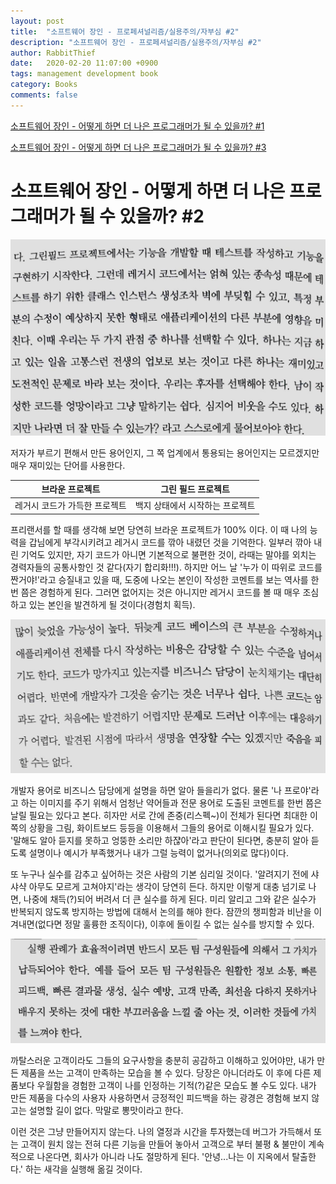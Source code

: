 ```yaml
---
layout: post
title:  "소프트웨어 장인 - 프로페셔널리즘/실용주의/자부심 #2"
description: "소프트웨어 장인 - 프로페셔널리즘/실용주의/자부심 #2"
author: RabbitThief
date:   2020-02-20 11:07:00 +0900
tags: management development book 
category: Books
comments: false
---
```



[소프트웨어 장인 - 어떻게 하면 더 나은 프로그래머가 될 수 있을까? #1](https://rabbitthief37.github.io/2020/02/17/br-software-craftsman-01.html)

[소프트웨어 장인 - 어떻게 하면 더 나은 프로그래머가 될 수 있을까? #3](https://rabbitthief37.github.io/2020/02/21/br-software-craftsman-03.html)



# 소프트웨어 장인 - 어떻게 하면 더 나은 프로그래머가 될 수 있을까? #2



<img src="/assets/article_images/2020-02-20/1.jpg" alt="1" style="zoom:50%;" />

저자가 부르기 편해서 만든 용어인지, 그 쪽 업계에서 통용되는 용어인지는 모르겠지만 매우 재미있는 단어를 사용한다.

| 브라운 프로젝트               | 그린 필드 프로젝트              |
| ----------------------------- | ------------------------------- |
| 레거시 코드가 가득한 프로젝트 | 백지 상태에서 시작하는 프로젝트 |

프리랜서를 할 때를 생각해 보면 당연히 브라운 프로젝트가 100% 이다.  이 때 나의 능력을 갑님에게 부각시키려고 레거시 코드를 깎아 내렸던 것을 기억한다.  일부러 깎아 내린 기억도 있지만, 자기 코드가 아니면 기본적으로 불편한 것이, 라때는 말야를 외치는 경력자들의 공통사항인 것 같다(자기 합리화!!!).  하지만 어느 날 '누가 이 따위로 코드를 짠거야!'라고 승질내고 있을 때, 도중에 나오는 본인이 작성한 코멘트를 보는 역사를 한번 쯤은 경험하게 된다.  그러면 없어지는 것은 아니지만 레거시 코드를 볼 때 매우 조심하고 있는 본인을 발견하게 될 것이다(경험치 획득).

<img src="/assets/article_images/2020-02-20/2.jpg" alt="2" style="zoom:50%;" />

개발자 용어로 비즈니스 담당에게 설명을 하면 알아 들을리가 없다.  물론 '나 프로야'라고 하는 이미지를 주기 위해서 엄청난 약어들과 전문 용어로 도출된 코멘트를 한번 쯤은 날릴 필요는 있다고 본다.  히자만 서로 간에 존중(리스펙~)이 전체가 된다면 최대한 이 쪽의 상황을 그림, 화이트보드 등등을 이용해서 그들의 용어로 이해시킬 필요가 있다.  '말해도 알아 듣지를 못하고 엉뚱한 소리만 하쟎아'라고 판단이 된다면, 충분히 알아 듣도록 설명이나 예시가 부족했거나 내가 그럴 능력이 없거나(의외로 많다)이다.  

또 누구나 실수를 감추고 싶어하는 것은 사람의 기본 심리일 것이다.  '알려지기 전에 샤샤샥 아무도 모르게 고쳐야지'라는 생각이 당연히 든다.  하지만 이렇게 대충 넘기로 나면, 나중에 채득(?)되어 버려서 더 큰 실수를 하게 된다.  미리 알리고 그와 같은 실수가 반복되지 않도록 방지하는 방법에 대해서 논의를 해야 한다.  잠깐의 챙피함과 비난을 이겨내면(없다면 정말 훌륭한 조직이다), 이후에 돌이킬 수 없는 실수를 방지할 수 있다.

<img src="/assets/article_images/2020-02-20/3.jpg" alt="3" style="zoom:50%;" />

까탈스러운 고객이라도 그들의 요구사항을 충분히 공감하고 이해하고 있어야만, 내가 만든 제품을 쓰는 고객이 만족하는 모습을 볼 수 있다.  당장은 아니더라도 이 후에 다른 제품보다 우월함을 경험한 고객이 나를 인정하는 기적(?)같은 모습도 볼 수도 있다.  내가 만든 제품을 다수의 사용자 사용하면서 긍정적인 피드백을 하는 광경은 경험해 보지 않고는 설명할 길이 없다.  막말로 뽕맛이라고 한다.

이런 것은 그냥 만들어지지 않는다.  나의 열정과 시간을 투자했는데 버그가 가득해서 또는 고객이 원치 않는 전혀 다른 기능을 만들어 놓아서 고객으로 부터 불평 & 불만이 계속적으로 나온다면, 회사가 아니라 나도 절망하게 된다.  '안녕...나는 이 지옥에서 탈출한다.' 하는 새각을 실행해 옮길 것이다.